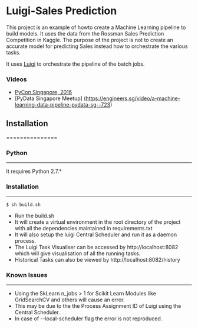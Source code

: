 # Luigi-Sales Prediction

This project is an example of howto create a Machine Learning pipeline to build models.
It uses the data from the Rossman Sales Prediction Competition in Kaggle. 
The purpose of the project is not to create an accurate model for predicting Sales instead how to 
orchestrate the various tasks.

It uses [Luigi](https://github.com/spotify/luigi) to orchestrate the pipeline of the batch jobs.

### Videos 
* [PyCon Singapore, 2016](https://engineers.sg/video/machine-learning-pipeline-using-luigi-and-scikit-learn-pyconsg-2016--878)
* [PyData Singapore Meetup] (https://engineers.sg/video/a-machine-learning-data-pipeline-pydata-sg--723)

## Installation 
===============
### Python
---------------
It requires Python 2.7.*


### Installation
------------------------
```
$ sh build.sh
```

* Run the build.sh
* It will create a virtual environment in the root directory of the project with all the dependencies maintained in requirements.txt
* It will also setup the luigi Central Scheduler and run it as a daemon process.
* The Luigi Task Visualiser can be accessed by http://localhost:8082 which will give visualisation of all the running tasks.
* Historical Tasks can also be viewed by http://localhost:8082/history


### Known Issues
------------------------

* Using the SkLearn n_jobs > 1 for Scikit Learn Modules like GridSearchCV and others will cause an error.
* This may be due to the the Process Assignment ID of Luigi using the Central Scheduler.
* In case of --local-scheduler flag the error is not reproduced.



